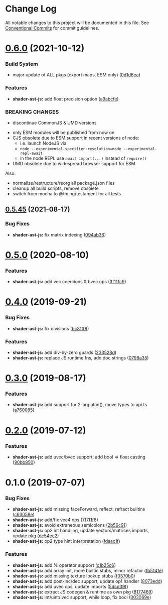 # Change Log

All notable changes to this project will be documented in this file.
See [Conventional Commits](https://conventionalcommits.org) for commit guidelines.

# [0.6.0](https://github.com/thi-ng/umbrella/compare/@thi.ng/shader-ast-js@0.5.49...@thi.ng/shader-ast-js@0.6.0) (2021-10-12)


### Build System

* major update of ALL pkgs (export maps, ESM only) ([0d1d6ea](https://github.com/thi-ng/umbrella/commit/0d1d6ea9fab2a645d6c5f2bf2591459b939c09b6))


### Features

* **shader-ast-js:** add float precision option ([a9abcfe](https://github.com/thi-ng/umbrella/commit/a9abcfe7304fd6f8273ed1c2c7d190abedeaca13))


### BREAKING CHANGES

* discontinue CommonJS & UMD versions

- only ESM modules will be published from now on
- CJS obsolete due to ESM support in recent versions of node:
  - i.e. launch NodeJS via:
  - `node --experimental-specifier-resolution=node --experimental-repl-await`
  - in the node REPL use `await import(...)` instead of `require()`
- UMD obsolete due to widespread browser support for ESM

Also:
- normalize/restructure/reorg all package.json files
- cleanup all build scripts, remove obsolete
- switch from mocha to @thi.ng/testament for all tests






##  [0.5.45](https://github.com/thi-ng/umbrella/compare/@thi.ng/shader-ast-js@0.5.44...@thi.ng/shader-ast-js@0.5.45) (2021-08-17)

###  Bug Fixes

- **shader-ast-js:** fix matrix indexing ([094ab36](https://github.com/thi-ng/umbrella/commit/094ab360f927dd0f9cecc8afa090de79334295dd))

#  [0.5.0](https://github.com/thi-ng/umbrella/compare/@thi.ng/shader-ast-js@0.4.40...@thi.ng/shader-ast-js@0.5.0) (2020-08-10)

###  Features

- **shader-ast-js:** add vec coercions & bvec ops ([3f111c9](https://github.com/thi-ng/umbrella/commit/3f111c98190c8c6972033901df391a237d7d8491))

#  [0.4.0](https://github.com/thi-ng/umbrella/compare/@thi.ng/shader-ast-js@0.3.1...@thi.ng/shader-ast-js@0.4.0) (2019-09-21)

###  Bug Fixes

- **shader-ast-js:** fix divisions ([bc81ff8](https://github.com/thi-ng/umbrella/commit/bc81ff8))

###  Features

- **shader-ast-js:** add div-by-zero guards ([233528d](https://github.com/thi-ng/umbrella/commit/233528d))
- **shader-ast-js:** replace JS runtime fns, add doc strings ([0798a35](https://github.com/thi-ng/umbrella/commit/0798a35))

#  [0.3.0](https://github.com/thi-ng/umbrella/compare/@thi.ng/shader-ast-js@0.2.3...@thi.ng/shader-ast-js@0.3.0) (2019-08-17)

###  Features

- **shader-ast-js:** add support for 2-arg atan(), move types to api.ts ([a760085](https://github.com/thi-ng/umbrella/commit/a760085))

#  [0.2.0](https://github.com/thi-ng/umbrella/compare/@thi.ng/shader-ast-js@0.1.1...@thi.ng/shader-ast-js@0.2.0) (2019-07-12)

###  Features

- **shader-ast-js:** add uvec/bvec support, add bool => float casting ([90bb850](https://github.com/thi-ng/umbrella/commit/90bb850))

#  0.1.0 (2019-07-07)

###  Bug Fixes

- **shader-ast-js:** add missing faceForward, reflect, refract builtins ([c63058e](https://github.com/thi-ng/umbrella/commit/c63058e))
- **shader-ast-js:** add/fix vec4 ops ([7f7f1f6](https://github.com/thi-ng/umbrella/commit/7f7f1f6))
- **shader-ast-js:** avoid extraneous semicolons ([2b56c91](https://github.com/thi-ng/umbrella/commit/2b56c91))
- **shader-ast-js:** op2 int handling, update vectors/matrices imports, update pkg ([dc54ec2](https://github.com/thi-ng/umbrella/commit/dc54ec2))
- **shader-ast-js:** op2 type hint interpretation ([fdaac1f](https://github.com/thi-ng/umbrella/commit/fdaac1f))

###  Features

- **shader-ast-js:** add % operator support ([c1b25c6](https://github.com/thi-ng/umbrella/commit/c1b25c6))
- **shader-ast-js:** add array init, more builtin stubs, minor refactor ([fb5141e](https://github.com/thi-ng/umbrella/commit/fb5141e))
- **shader-ast-js:** add missing texture lookup stubs ([f0370b0](https://github.com/thi-ng/umbrella/commit/f0370b0))
- **shader-ast-js:** add post-inc/dec support, update op1 handler ([8073edd](https://github.com/thi-ng/umbrella/commit/8073edd))
- **shader-ast-js:** add uvec ops, update imports ([5dcd39f](https://github.com/thi-ng/umbrella/commit/5dcd39f))
- **shader-ast-js:** extract JS codegen & runtime as own pkg ([8177469](https://github.com/thi-ng/umbrella/commit/8177469))
- **shader-ast-js:** int/uint/ivec support, while loop, fix bool ([003069e](https://github.com/thi-ng/umbrella/commit/003069e))
